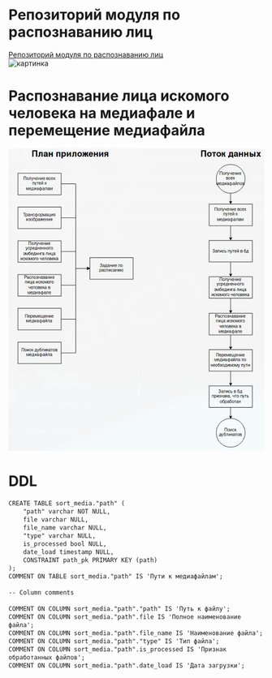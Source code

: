 # Репозиторий модуля по распознаванию лиц
[Репозиторий модуля по распознаванию лиц](https://github.com/timesler/facenet-pytorch)<br>
![картинка](https://raw.githubusercontent.com/timesler/facenet-pytorch/master/data/facenet-pytorch-banner.png)

# Распознавание лица искомого человека на медиафале и перемещение медиафайла
![face_detection.png](./notebook/face_detection.png)

# DDL 
```
CREATE TABLE sort_media."path" (
	"path" varchar NOT NULL,
	file varchar NULL,
	file_name varchar NULL,
	"type" varchar NULL,
	is_processed bool NULL,
	date_load timestamp NULL,
	CONSTRAINT path_pk PRIMARY KEY (path)
);
COMMENT ON TABLE sort_media."path" IS 'Пути к медиафайлам';

-- Column comments

COMMENT ON COLUMN sort_media."path"."path" IS 'Путь к файлу';
COMMENT ON COLUMN sort_media."path".file IS 'Полное наименование файла';
COMMENT ON COLUMN sort_media."path".file_name IS 'Наименование файла';
COMMENT ON COLUMN sort_media."path"."type" IS 'Тип файла';
COMMENT ON COLUMN sort_media."path".is_processed IS 'Признак обработанных файлов';
COMMENT ON COLUMN sort_media."path".date_load IS 'Дата загрузки';
```